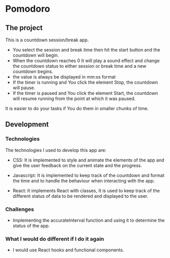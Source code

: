 # Pomodoro

## The project

This is a countdown session/break app.

- You select the session and break time then hit the start button and the countdown will begin.
- When the countdown reaches 0 It will play a sound effect and change the countdown status to either session or break time and a new countdown begins.
- the value is always be displayed in mm:ss format
- If the timer is running and You click the element Stop, the countdown will pause.
- If the timer is paused and You click the element Start, the countdown will resume running from the point at which it was paused.

It is easier to do your tasks if You do them in smaller chunks of time.

## Development

### Technologies

The technologies I used to develop this app are:

- CSS:
  It is implemented to style and animate the elements of the app and give the user feedback on the current state and the progress.

- Javascript:
  It is implemented to keep track of the countdown and format the time and to handle the behaviour when interacting with the app.

- React:
  It implements React with classes, It is used to keep track of the different status of data to be rendered and displayed to the user.

### Challenges

- Implementing the accurateInterval function and using it to determine the status of the app.

### What I would do different if I do it again

- I would use React hooks and functional components.
